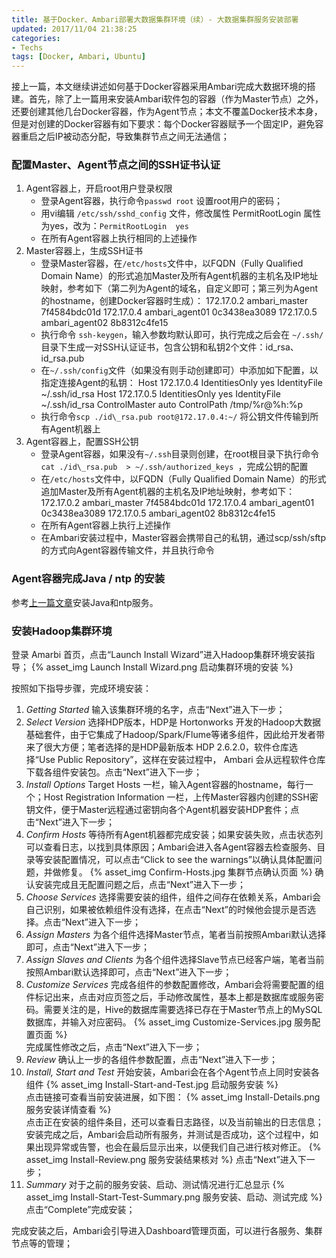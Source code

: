 ```yaml
---
title: 基于Docker、Ambari部署大数据集群环境（续）- 大数据集群服务安装部署
updated: 2017/11/04 21:38:25
categories: 
- Techs
tags: [Docker, Ambari, Ubuntu]
---
```


接上一篇，本文继续讲述如何基于Docker容器采用Ambari完成大数据环境的搭建。首先，除了上一篇用来安装Ambari软件包的容器（作为Master节点）之外，还要创建其他几台Docker容器，作为Agent节点；本文不覆盖Docker技术本身，但是对创建的Docker容器有如下要求：每个Docker容器赋予一个固定IP，避免容器重启之后IP被动态分配，导致集群节点之间无法通信；

<!-- more -->
### 配置Master、Agent节点之间的SSH证书认证
1. Agent容器上，开启root用户登录权限
	* 登录Agent容器，执行命令`passwd root` 设置root用户的密码；
	* 用vi编辑 `/etc/ssh/sshd_config` 文件，修改属性 PermitRootLogin 属性为yes，改为：`PermitRootLogin  yes`
	* 在所有Agent容器上执行相同的上述操作
2. Master容器上，生成SSH证书
	* 登录Master容器，在`/etc/hosts`文件中，以FQDN（Fully Qualified Domain Name）的形式追加Master及所有Agent机器的主机名及IP地址映射，参考如下（第二列为Agent的域名，自定义即可；第三列为Agent的hostname，创建Docker容器时生成）：
			172.17.0.2	ambari_master   7f4584bdc01d
			172.17.0.4	ambari_agent01	0c3438ea3089
			172.17.0.5	ambari_agent02	8b8312c4fe15
	* 执行命令 `ssh-keygen`，输入参数均默认即可，执行完成之后会在 `~/.ssh/` 目录下生成一对SSH认证证书，包含公钥和私钥2个文件：id\_rsa、id\_rsa.pub
	* 在`~/.ssh/config`文件（如果没有则手动创建即可）中添加如下配置，以指定连接Agent的私钥：
			Host 172.17.0.4
			   IdentitiesOnly yes
			   IdentityFile ~/.ssh/id_rsa
			 Host 172.17.0.5
			   IdentitiesOnly yes
			   IdentityFile ~/.ssh/id_rsa
			 ControlMaster auto
			 ControlPath /tmp/%r@%h:%p
	* 执行命令`scp ./id\_rsa.pub root@172.17.0.4:~/` 将公钥文件传输到所有Agent机器上
3. Agent容器上，配置SSH公钥
	* 登录Agent容器，如果没有`~/.ssh`目录则创建，在root根目录下执行命令 `cat ./id\_rsa.pub  > ~/.ssh/authorized_keys `，完成公钥的配置
	* 在`/etc/hosts`文件中，以FQDN（Fully Qualified Domain Name）的形式追加Master及所有Agent机器的主机名及IP地址映射，参考如下：
			172.17.0.2	ambari_master   7f4584bdc01d
			172.17.0.4	ambari_agent01	0c3438ea3089
			172.17.0.5	ambari_agent02	8b8312c4fe15
	* 在所有Agent容器上执行上述操作
	* 在Ambari安装过程中，Master容器会携带自己的私钥，通过scp/ssh/sftp的方式向Agent容器传输文件，并且执行命令

### Agent容器完成Java / ntp 的安装
参考[上一篇文章](https://xiaoleiy.github.io/2017/09/27/introduction-ambari-setup-on-docker/#more)安装Java和ntp服务。

### 安装Hadoop集群环境
登录 Amarbi 首页，点击“Launch Install Wizard”进入Hadoop集群环境安装指导；
{% asset_img Launch Install Wizard.png 启动集群环境的安装 %}

按照如下指导步骤，完成环境安装：
1. _Getting Started_ 输入该集群环境的名字，点击“Next”进入下一步；
2. _Select Version_ 选择HDP版本，HDP是 Hortonworks 开发的Hadoop大数据基础套件，由于它集成了Hadoop/Spark/Flume等诸多组件，因此给开发者带来了很大方便；笔者选择的是HDP最新版本 HDP 2.6.2.0，软件仓库选择“Use Public Repository”，这样在安装过程中， Ambari 会从远程软件仓库下载各组件安装包。点击“Next”进入下一步；
3. _Install Options_ Target Hosts 一栏，输入Agent容器的hostname，每行一个；Host Registration Information 一栏，上传Master容器内创建的SSH密钥文件，便于Master远程通过密钥向各个Agent机器安装HDP套件；点击“Next”进入下一步；
4. _Confirm Hosts_ 等待所有Agent机器都完成安装；如果安装失败，点击状态列可以查看日志，以找到具体原因；Ambari会进入各Agent容器去检查服务、目录等安装配置情况，可以点击“Click to see the warnings”以确认具体配置问题，并做修复。
	{% asset_img Confirm-Hosts.jpg 集群节点确认页面 %}
	确认安装完成且无配置问题之后，点击“Next”进入下一步；
5. _Choose Services_  选择需要安装的组件，组件之间存在依赖关系，Ambari会自己识别，如果被依赖组件没有选择，在点击“Next”的时候他会提示是否选择。点击“Next”进入下一步；
6. _Assign Masters_ 为各个组件选择Master节点，笔者当前按照Ambari默认选择即可，点击“Next”进入下一步；
7. _Assign Slaves and Clients_ 为各个组件选择Slave节点已经客户端，笔者当前按照Ambari默认选择即可，点击“Next”进入下一步；
8. _Customize Services_ 完成各组件的参数配置修改，Ambari会将需要配置的组件标记出来，点击对应页签之后，手动修改属性，基本上都是数据库或服务密码。需要关注的是，Hive的数据库需要选择已存在于Master节点上的MySQL数据库，并输入对应密码。
	{% asset_img Customize-Services.jpg 服务配置页面 %}	
	完成属性修改之后，点击“Next”进入下一步；
9. _Review_ 确认上一步的各组件参数配置，点击“Next”进入下一步；
10. _Install, Start and Test_ 开始安装，Ambari会在各个Agent节点上同时安装各组件
	{% asset_img Install-Start-and-Test.jpg 启动服务安装 %}	
	点击链接可查看当前安装进展，如下图：
	{% asset_img Install-Details.png 服务安装详情查看 %}	
	点击正在安装的组件条目，还可以查看日志路径，以及当前输出的日志信息；安装完成之后，Ambari会启动所有服务，并测试是否成功，这个过程中，如果出现异常或告警，也会在最后显示出来，以便我们自己进行核对修正。
	{% asset_img Install-Review.png 服务安装结果核对 %}
	点击“Next”进入下一步；
11. _Summary_ 对于之前的服务安装、启动、测试情况进行汇总显示
	{% asset_img Install-Start-Test-Summary.png 服务安装、启动、测试完成 %}
	点击“Complete”完成安装；

完成安装之后，Ambari会引导进入Dashboard管理页面，可以进行各服务、集群节点等的管理；

	